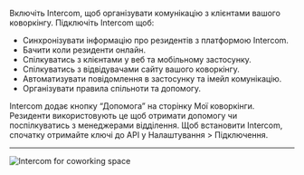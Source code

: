 Включіть Intercom, щоб організувати комунікацію з клієнтами вашого коворкінгу. Підключіть Intercom щоб:
- Синхронізувати інформацію про резидентів з платформою Intercom.
- Бачити коли резиденти онлайн.
- Спілкуватись з клієнтами у веб та мобільному застосунку.
- Спілкуватись з відвідувачами сайту вашого коворкінгу.
- Автоматизувати повідомлення в застосунку та імейл комунікацію.
- Організувати правила спільноти та допомогу.

Intercom додає кнопку “Допомога” на сторінку Мої коворкінги. Резиденти використовують це щоб отримати допомогу чи поспілкуватись з менеджерами відділення. Щоб встановити Intercom, спочатку отримайте ключі до API у Налаштування > Підключення.

---

![Intercom for coworking space](https://s3.ap-northeast-2.amazonaws.com/marketing.feature.andcards.com/intercom.png)